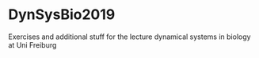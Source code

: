 # DynSysBio2019
Exercises and additional stuff for the lecture dynamical systems in biology at Uni Freiburg
